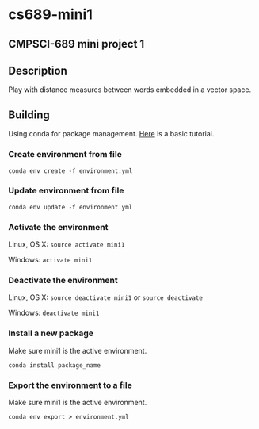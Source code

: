 # cs689-mini1
## CMPSCI-689 mini project 1
## Description
Play with distance measures between words embedded in a vector space.
## Building
Using conda for package management. [Here](http://conda.pydata.org/docs/using/envs.html) is a basic tutorial.
### Create environment from file
`conda env create -f environment.yml`
### Update environment from file
`conda env update -f environment.yml`
### Activate the environment
Linux, OS X: `source activate mini1`

Windows: `activate mini1`
### Deactivate the environment
Linux, OS X: `source deactivate mini1` or `source deactivate`

Windows: `deactivate mini1`
### Install a new package
Make sure mini1 is the active environment.

`conda install package_name`
### Export the environment to a file
Make sure mini1 is the active environment.

`conda env export > environment.yml`
